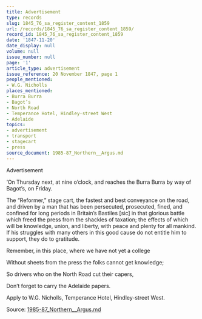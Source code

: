 ```yaml
---
title: Advertisement
type: records
slug: 1845_76_sa_register_content_1859
url: /records/1845_76_sa_register_content_1859/
record_id: 1845_76_sa_register_content_1859
date: '1847-11-20'
date_display: null
volume: null
issue_number: null
page: '1'
article_type: advertisement
issue_reference: 20 November 1847, page 1
people_mentioned:
- W.G. Nicholls
places_mentioned:
- Burra Burra
- Bagot’s
- North Road
- Temperance Hotel, Hindley-street West
- Adelaide
topics:
- advertisement
- transport
- stagecart
- press
source_document: 1985-87_Northern__Argus.md
---
```


Advertisement

‘On Thursday next, at nine o’clock, and reaches the Burra Burra by way of Bagot’s, on Friday.

The “Reformer,” stage cart, the fastest and best conveyance on the road, and driven by a man that has been persecuted, prosecuted, fined, and confined for long periods in Britain’s Bastiles [sic] in that glorious battle which freed the press from the shackles of taxation; the effects of which will be knowledge, union, and liberty, with peace and plenty for all mankind.  If his struggles with many others in this good cause do not entitle him to support, they do to gratitude.

Remember, in this place, where we have not yet a college

Without sheets from the press the folks cannot get knowledge;

So drivers who on the North Road cut their capers,

Don’t forget to carry the Adelaide papers.

Apply to W.G. Nicholls, Temperance Hotel, Hindley-street West.

Source: [1985-87_Northern__Argus.md](/downloads/markdown/1985-87_Northern__Argus.md)
